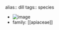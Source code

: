 alias:: dill
tags:: species

- ![image](https://ipfs.io/ipfs/QmPLyNM3zpPXGkfYTTgYb2K9kbuTFgDryd8yfQrSqHSH3s)
- family: [[apiaceae]]